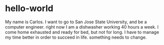 # hello-world

My name is Carlos. I want to go to San Jose State University, and be a computer engineer. right now I am a dishwasher working 40 hours  a week. I come home exhausted and ready for bed, but not for long. I have to manage my time better in order to succeed in life. something needs to change.
